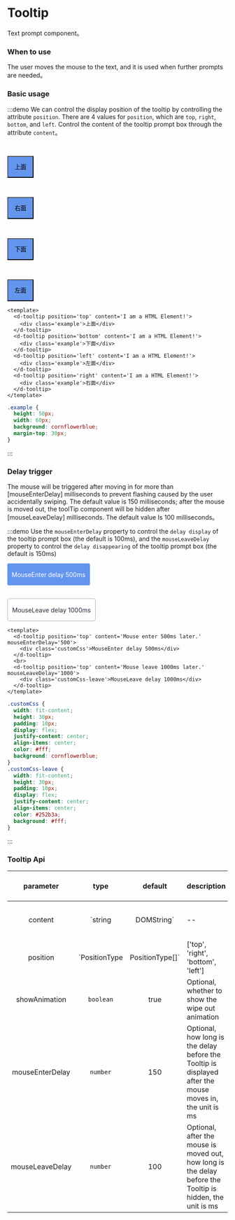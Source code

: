 # Tooltip 

Text prompt component。

### When to use

The user moves the mouse to the text, and it is used when further prompts are needed。

### Basic usage

:::demo We can control the display position of the tooltip by controlling the attribute `position`. There are 4 values for `position`, which are `top`, `right`, `bottom`, and `left`. Control the content of the tooltip prompt box through the attribute `content`。

<d-tooltip position='top' content='I am a HTML Element!'><button style="height: 50px; width: 60px; background: cornflowerblue; margin-top: 30px;">上面</button></d-tooltip>

<d-tooltip position='right' content='I am a HTML Element!'><button style="height: 50px; width: 60px; background: cornflowerblue; margin-top: 30px;">右面</button></d-tooltip>

<d-tooltip position='bottom' content='I am a HTML Element!'><button style="height: 50px; width: 60px; background: cornflowerblue; margin-top: 30px;">下面</button></d-tooltip>

<d-tooltip position='left' content='I am a HTML Element!'><button style="height: 50px; width: 60px; background: cornflowerblue; margin-top: 30px;">左面</button></d-tooltip>

```vue
<template>
  <d-tooltip position='top' content='I am a HTML Element!'>
    <div class='example'>上面</div>
  </d-tooltip>
  <d-tooltip position='bottom' content='I am a HTML Element!'>
    <div class='example'>下面</div>
  </d-tooltip>
  <d-tooltip position='left' content='I am a HTML Element!'>
    <div class='example'>左面</div>
  </d-tooltip>
  <d-tooltip position='right' content='I am a HTML Element!'>
    <div class='example'>右面</div>
  </d-tooltip>
</template>
```

```css
.example {
  height: 50px;
  width: 60px;
  background: cornflowerblue;
  margin-top: 30px;
}
```
:::

### Delay trigger

The mouse will be triggered after moving in for more than [mouseEnterDelay] milliseconds to prevent flashing caused by the user accidentally swiping. The default value is 150 milliseconds; after the mouse is moved out, the toolTip component will be hidden after [mouseLeaveDelay] milliseconds. The default value Is 100 milliseconds。

:::demo Use the `mouseEnterDelay` property to control the `delay display` of the tooltip prompt box (the default is 100ms), and the `mouseLeaveDelay` property to control the `delay disappearing` of the tooltip prompt box (the default is 150ms)
<d-tooltip position='top' content=' Mouse enter 500ms later.' mouseEnterDelay='500'><div style='width: fit-content; height: 30px; background: cornflowerblue;padding: 10px;display:flex; justify-content: center; align-items: center;color: #fff;border-radius: 3px;'>MouseEnter delay 500ms</div></d-tooltip>

<d-tooltip position='top' content=' Mouse leave 1000ms later.' mouseLeaveDelay='1000'><div style='width: fit-content; height: 30px; padding: 10px; display: flex; justify-content: center; align-items: center; color: #252b3a; background: #fff;border-radius: 5px;border: 1px solid rgb(173, 176, 184); margin-top: 30px;'>MouseLeave delay 1000ms</div></d-tooltip>
```vue
<template>
  <d-tooltip position='top' content='Mouse enter 500ms later.' mouseEnterDelay='500'>
    <div class='customCss'>MouseEnter delay 500ms</div>
  </d-tooltip>
  <br>
  <d-tooltip position='top' content='Mouse leave 1000ms later.' mouseLeaveDelay='1000'>
    <div class='customCss-leave'>MouseLeave delay 1000ms</div>
  </d-tooltip>
</template>
```

```css
.customCss {
  width: fit-content;
  height: 30px;
  padding: 10px;
  display: flex;
  justify-content: center;
  align-items: center;
  color: #fff;
  background: cornflowerblue;
}
.customCss-leave {
  width: fit-content;
  height: 30px;
  padding: 10px;
  display: flex;
  justify-content: center;
  align-items: center;
  color: #252b3a;
  background: #fff;
}
```
:::

### Tooltip Api

|    parameter     |   type   |   default    | description                     | jump Demo                         | Global configuration items |
| :---------: | :------: | :-------: | :----------------------- | --------------------------------- | --------- |
|    content     | `string|DOMString` |    --     | Required, tooltip displays content             | [基本用法](#基本用法)             ||
|    position     | `PositionType | PositionType[]` |  ['top', 'right', 'bottom', 'left']   | Optional, tooltip display position     | [基本用法](#基本用法)             ||
|    showAnimation     | `boolean` |  true   | Optional, whether to show the wipe out animation    |            |✔|
|    mouseEnterDelay    | `number` | 150 | Optional, how long is the delay before the Tooltip is displayed after the mouse moves in, the unit is ms          | [基本用法](#延时触发)             ||
| mouseLeaveDelay | `number` |  100   | Optional, after the mouse is moved out, how long is the delay before the Tooltip is hidden, the unit is ms | [基本用法](#延时触发) ||
